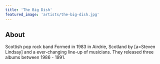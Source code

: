 ```yaml
---
title: 'The Big Dish'
featured_image: 'artists/the-big-dish.jpg'
---
```


## About

Scottish pop rock band
Formed in 1983 in Airdrie, Scotland by [a=Steven Lindsay] and a ever-changing line-up of musicians. They released three albums between 1986 - 1991.
